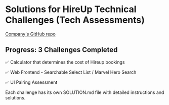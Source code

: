 # Solutions for HireUp Technical Challenges (Tech Assessments)

[Company's GitHub repo](https://github.com/hireupau)

## Progress: 3 Challenges Completed  

✅ Calculator that determines the cost of Hireup bookings 

✅ Web Frontend - Searchable Select List / Marvel Hero Search

✅ UI Pairing Assessment

Each challenge has its own SOLUTION.md file with detailed instructions and solutions.
